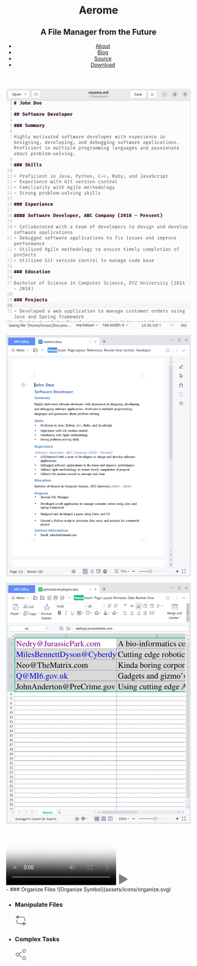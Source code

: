 <head>
    <link rel="preload" href="styles.css" as="style">
    <link rel="stylesheet" href="styles.css">
    <title>Aerome</title>
    <meta name="viewport" content="width=device-width, initial-scale=1.0">
</head>

<header>

# Aerome
## A File Manager from the Future

- [About](index.html)
- [Blog](blog.html)
- [Source](https://github.com/PromptProgrammingLanguage/aerome)
- [Download](https://github.com/PromptProgrammingLanguage/aerome/releases/mac-os.zip)

</header>

<main>

<div style="position: relative;">

![resume as a markdown file](assets/images/resume-md.png)

![resume as a word file](assets/images/resume-word.png)

![employers](assets/images/potential-employers.png)

<div class="video-container">
<video
    playsinline
    poster="assets/images/ss.png"
    id="demo"
    onclick="this.paused ? playDemo() : pauseDemo()">
    <source src="assets/video/demo.mp4"></source>
</video>

<img src="assets/icons/play-large-symbolic.svg">
</div>

</div>

</main>

<footer>
- ### Organize Files
  ![Organize Symbol](assets/icons/organize.svg)

- ### Manipulate Files
  ![Sort](assets/icons/sort.svg)

- ### Complex Tasks
  ![Share Symbol](assets/icons/share.svg)
</footer>

<script src="interactive.js"></script>
